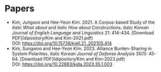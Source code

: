 # Papers
* Kim, Jungsoo and Hee-Yeon Kim. 2021. A Corpus-based Study of the *italic What about* and *italic How about* Constructions.
  *italic Korean Journal of English Language and Linguistics* 21: 414-434. [Download PDF](dipository/Kim and Kim-2021.pdf)
  \
  DOI: https://doi.org/10.15738/kjell.21..202105.414
* Kim, Sungwoo and Hee-Yeon Kim. 2023. Alliance Burden-Sharing in System Polarities. *italic Korean Journal of Defense Analysis*
  35(1): 45-64. [Download PDF](dipository/Kim and Kim-2023.pdf)
  \
  DOI: https://doi.org/10.22883/kjda.2023.35.1.003
